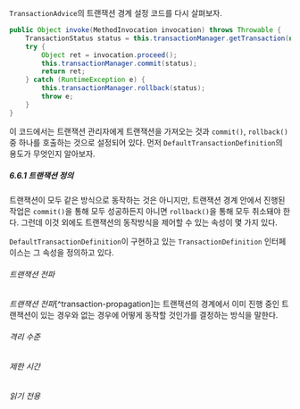 `TransactionAdvice`의 트랜잭션 경계 설정 코드를 다시 살펴보자.
```java
public Object invoke(MethodInvocation invocation) throws Throwable {
	TransactionStatus status = this.transactionManager.getTransaction(new DefaultTransactionDefinition());
	try {
		Object ret = invocation.proceed();
		this.transactionManager.commit(status);
		return ret;
	} catch (RuntimeException e) {
		this.transactionManager.rollback(status);
		throw e;
	}
}
```
이 코드에서는 트랜잭션 관리자에게 트랜잭션을 가져오는 것과 `commit()`, `rollback()` 중 하나를 호출하는 것으로 설정되어 있다. 먼저 `DefaultTransactionDefinition`의 용도가 무엇인지 알아보자.

##### 6.6.1 트랜잭션 정의
트랜잭션이 모두 같은 방식으로 동작하는 것은 아니지만, 트랜잭션 경계 안에서 진행된 작업은 `commit()`을 통해 모두 성공하든지 아니면 `rollback()`을 통해 모두 취소돼야 한다. 그런데 이것 외에도 트랜잭션의 동작방식을 제어할 수 있는 속성이 몇 가지 있다.

`DefaultTransactionDefinition`이 구현하고 있는 `TransactionDefinition` 인터페이스는 그 속성을 정의하고 있다.
###### 트랜잭션 전파
*트랜잭션 전파*[^transaction-propagation]는 트랜잭션의 경계에서 이미 진행 중인 트랜잭션이 있는 경우와 없는 경우에 어떻게 동작할 것인가를 결정하는 방식을 말한다.



###### 격리 수준

###### 제한 시간

###### 읽기 전용